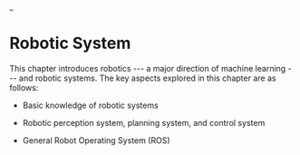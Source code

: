 \_

# Robotic System

This chapter introduces robotics --- a major direction of machine
learning --- and robotic systems. The key aspects explored in this
chapter are as follows:

-   Basic knowledge of robotic systems

-   Robotic perception system, planning system, and control system

-   General Robot Operating System (ROS)
